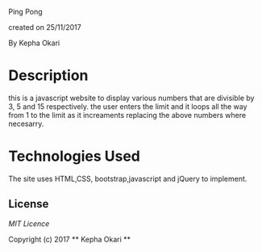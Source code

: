 Ping Pong

created on 25/11/2017

By Kepha Okari

# Description

this is a javascript website to display various numbers that are divisible by 3, 5 and 15 respectively. the user enters the limit  and it loops all the way from 1 to the limit as it increaments replacing the above numbers where necesarry.

# Technologies Used

The site uses HTML,CSS, bootstrap,javascript and jQuery to implement.

## License

*MIT Licence*

Copyright (c) 2017 ** Kepha Okari **

